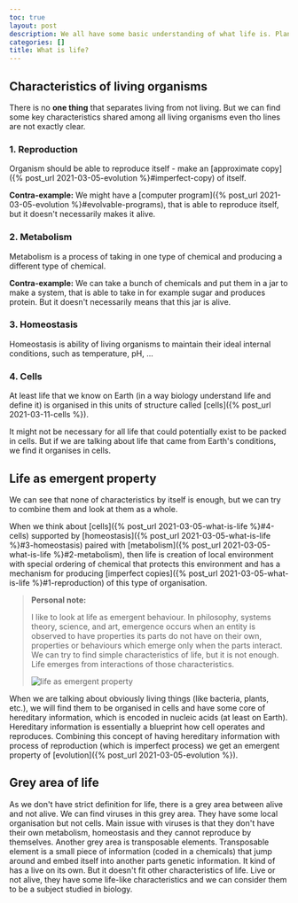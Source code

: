 ```yaml
---
toc: true
layout: post
description: We all have some basic understanding of what life is. Plant, insect or person are alive, but a rock is not. But what is the characteristic that separates living from not living? From practical point of view, if we would send probe into outer space, land on some planet and we could do any measurement, how could we say that this planet has life?
categories: []
title: What is life?
---
```


## Characteristics of living organisms
There is no **one thing** that separates living from not living. But we can find some key characteristics shared among all living organisms even tho lines are not exactly clear.

### 1. Reproduction
Organism should be able to reproduce itself - make an [approximate copy]({% post_url 2021-03-05-evolution %}#imperfect-copy) of itself.

**Contra-example:**
We might have a [computer program]({% post_url 2021-03-05-evolution %}#evolvable-programs), that is able to reproduce itself, but it doesn't necessarily makes it alive.

### 2. Metabolism
Metabolism is a process of taking in one type of chemical and producing a different type of chemical.

**Contra-example:**
We can take a bunch of chemicals and put them in a jar to make a system, that is able to take in for example sugar and produces protein. But it doesn't necessarily means that this jar is alive.

### 3. Homeostasis
Homeostasis is ability of living organisms to maintain their ideal internal conditions, such as temperature, pH, ...

### 4. Cells
At least life that we know on Earth (in a way biology understand life and define it) is organised in this units of structure called [cells]({% post_url 2021-03-11-cells %}).

It might not be necessary for all life that could potentially exist to be packed in cells. But if we are talking about life that came from Earth's conditions, we find it organises in cells.

## Life as emergent property

We can see that none of characteristics by itself is enough, but we can try to combine them and look at them as a whole.

When we think about [cells]({% post_url 2021-03-05-what-is-life %}#4-cells)  supported by [homeostasis]({% post_url 2021-03-05-what-is-life %}#3-homeostasis) paired with [metabolism]({% post_url 2021-03-05-what-is-life %}#2-metabolism), then life is creation of local environment with special ordering of chemical that protects this environment and has a mechanism for producing [imperfect copies]({% post_url 2021-03-05-what-is-life %}#1-reproduction) of this type of organisation.

> **Personal note:**
>
> I like to look at life as emergent behaviour.
> In philosophy, systems theory, science, and art, emergence occurs when an entity is observed to have properties its parts do not have on their own, properties or behaviours which emerge only when the parts interact.
> We can try to find simple characteristics of life, but it is not enough. Life emerges from interactions of those characteristics.
>
> ![life as emergent property](https://www.thwink.org/sustain/glossary/images/EmergentBehavior_Diagram.png)

When we are talking about obviously living things (like bacteria, plants, etc.), we will find them to be organised in cells and have some core of hereditary information, which is encoded in nucleic acids (at least on Earth). Hereditary information is essentially a blueprint how cell operates and reproduces. Combining this concept of having hereditary information with process of reproduction (which is imperfect process) we get an emergent property of [evolution]({% post_url 2021-03-05-evolution %}).

## Grey area of life

As we don't have strict definition for life, there is a grey area between alive and not alive. We can find viruses in this grey area. They have some local organisation but not cells. Main issue with viruses is that they don't have their own metabolism, homeostasis and they cannot reproduce by themselves.
Another grey area is transposable elements. Transposable element is a small piece of information (coded in a chemicals) that jump around and embed itself into another parts genetic information. It kind of has a live on its own. But it doesn't fit other characteristics of life.
Live or not alive, they have some life-like characteristics and we can consider them to be a subject studied in biology.
